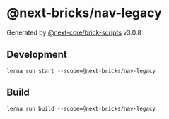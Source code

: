 # @next-bricks/nav-legacy

Generated by [@next-core/brick-scripts] v3.0.8

## Development

`lerna run start --scope=@next-bricks/nav-legacy`

## Build

`lerna run build --scope=@next-bricks/nav-legacy`

[@next-core/brick-scripts]: https://github.com/easyops-cn/next-core/tree/master/packages/brick-scripts
